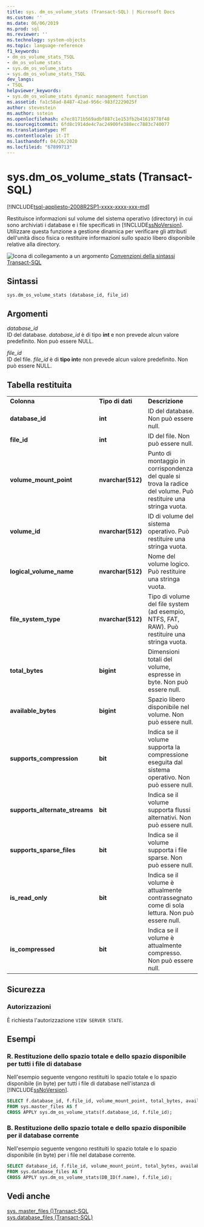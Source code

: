 ```yaml
---
title: sys. dm_os_volume_stats (Transact-SQL) | Microsoft Docs
ms.custom: ''
ms.date: 06/06/2019
ms.prod: sql
ms.reviewer: ''
ms.technology: system-objects
ms.topic: language-reference
f1_keywords:
- dm_os_volume_stats_TSQL
- dm_os_volume_stats
- sys.dm_os_volume_stats
- sys.dm_os_volume_stats_TSQL
dev_langs:
- TSQL
helpviewer_keywords:
- sys.dm_os_volume_stats dynamic management function
ms.assetid: fa1c58ad-8487-42ad-956c-983f2229025f
author: stevestein
ms.author: sstein
ms.openlocfilehash: e7ec8171b569adbf887c1e153fb2b41619778f48
ms.sourcegitcommit: 6fd8c1914de4c7ac24900fe388ecc7883c740077
ms.translationtype: MT
ms.contentlocale: it-IT
ms.lasthandoff: 04/26/2020
ms.locfileid: "67899713"
---
```

# <a name="sysdm_os_volume_stats-transact-sql"></a>sys.dm_os_volume_stats (Transact-SQL)
[!INCLUDE[tsql-appliesto-2008R2SP1-xxxx-xxxx-xxx-md](../../includes/tsql-appliesto-2008R2sp1-xxxx-xxxx-xxx-md.md)]

  Restituisce informazioni sul volume del sistema operativo (directory) in cui sono archiviati i database e i file specificati in [!INCLUDE[ssNoVersion](../../includes/ssnoversion-md.md)]. Utilizzare questa funzione a gestione dinamica per verificare gli attributi dell'unità disco fisica o restituire informazioni sullo spazio libero disponibile relative alla directory.  
  
 ![Icona di collegamento a un argomento](../../database-engine/configure-windows/media/topic-link.gif "Icona di collegamento a un argomento") [Convenzioni della sintassi Transact-SQL](../../t-sql/language-elements/transact-sql-syntax-conventions-transact-sql.md)  
  
## <a name="syntax"></a>Sintassi  
  
```  
sys.dm_os_volume_stats (database_id, file_id)  
```  
  
##  <a name="arguments"></a><a name="Arguments"></a>Argomenti  
 *database_id*  
 ID del database. *database_id* è di tipo **int** e non prevede alcun valore predefinito. Non può essere NULL.  
  
 *file_id*  
 ID del file. *file_id* è di **tipo int**e non prevede alcun valore predefinito. Non può essere NULL.  
  
## <a name="table-returned"></a>Tabella restituita  
  
||||  
|-|-|-|  
|**Colonna**|**Tipo di dati**|**Descrizione**|  
|**database_id**|**int**|ID del database. Non può essere null.|  
|**file_id**|**int**|ID del file. Non può essere null.|  
|**volume_mount_point**|**nvarchar(512)**|Punto di montaggio in corrispondenza del quale si trova la radice del volume. Può restituire una stringa vuota.|  
|**volume_id**|**nvarchar(512)**|ID di volume del sistema operativo. Può restituire una stringa vuota.|  
|**logical_volume_name**|**nvarchar(512)**|Nome del volume logico. Può restituire una stringa vuota.|  
|**file_system_type**|**nvarchar(512)**|Tipo di volume del file system (ad esempio, NTFS, FAT, RAW). Può restituire una stringa vuota.|  
|**total_bytes**|**bigint**|Dimensioni totali del volume, espresse in byte. Non può essere null.|  
|**available_bytes**|**bigint**|Spazio libero disponibile nel volume. Non può essere null.|  
|**supports_compression**|**bit**|Indica se il volume supporta la compressione eseguita dal sistema operativo. Non può essere null.|  
|**supports_alternate_streams**|**bit**|Indica se il volume supporta flussi alternativi. Non può essere null.|  
|**supports_sparse_files**|**bit**|Indica se il volume supporta i file sparse.  Non può essere null.|  
|**is_read_only**|**bit**|Indica se il volume è attualmente contrassegnato come di sola lettura. Non può essere null.|  
|**is_compressed**|**bit**|Indica se il volume è attualmente compresso. Non può essere null.|  
  
## <a name="security"></a>Sicurezza  
  
### <a name="permissions"></a>Autorizzazioni  
 È richiesta l'autorizzazione `VIEW SERVER STATE`.  
  
## <a name="examples"></a>Esempi  
  
### <a name="a-return-total-space-and-available-space-for-all-database-files"></a>R. Restituzione dello spazio totale e dello spazio disponibile per tutti i file di database  
 Nell'esempio seguente vengono restituiti lo spazio totale e lo spazio disponibile (in byte) per tutti i file di database nell'istanza di [!INCLUDE[ssNoVersion](../../includes/ssnoversion-md.md)].  
  
```sql  
SELECT f.database_id, f.file_id, volume_mount_point, total_bytes, available_bytes  
FROM sys.master_files AS f  
CROSS APPLY sys.dm_os_volume_stats(f.database_id, f.file_id);  
```  
  
### <a name="b-return-total-space-and-available-space-for-the-current-database"></a>B. Restituzione dello spazio totale e dello spazio disponibile per il database corrente  
 Nell'esempio seguente vengono restituiti lo spazio totale e lo spazio disponibile (in byte) per i file nel database corrente.  
  
```sql  
SELECT database_id, f.file_id, volume_mount_point, total_bytes, available_bytes  
FROM sys.database_files AS f  
CROSS APPLY sys.dm_os_volume_stats(DB_ID(f.name), f.file_id);  
```  
  
## <a name="see-also"></a>Vedi anche  
 [sys. master_files &#40;&#41;Transact-SQL](../../relational-databases/system-catalog-views/sys-master-files-transact-sql.md)   
 [sys.database_files &#40;Transact-SQL&#41;](../../relational-databases/system-catalog-views/sys-database-files-transact-sql.md)  
  
  
